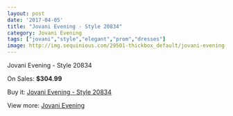 ```yaml
---
layout: post
date: '2017-04-05'
title: "Jovani Evening - Style 20834"
category: Jovani Evening
tags: ["jovani","style","elegant","prom","dresses"]
image: http://img.sequinious.com/29501-thickbox_default/jovani-evening-style-20834.jpg
---
```

Jovani Evening - Style 20834

On Sales: **$304.99**
<a href="https://www.sequinious.com/jovani-evening/10996-jovani-evening-style-20834.html"><amp-img layout="responsive" width="600" height="600" src="//img.sequinious.com/29501-thickbox_default/jovani-evening-style-20834.jpg" alt="Jovani Evening - Style 20834 0" /></a>
<a href="https://www.sequinious.com/jovani-evening/10996-jovani-evening-style-20834.html"><amp-img layout="responsive" width="600" height="600" src="//img.sequinious.com/29502-thickbox_default/jovani-evening-style-20834.jpg" alt="Jovani Evening - Style 20834 1" /></a>

Buy it: [Jovani Evening - Style 20834](https://www.sequinious.com/jovani-evening/10996-jovani-evening-style-20834.html "Jovani Evening - Style 20834")

View more: [Jovani Evening](https://www.sequinious.com/59-jovani-evening "Jovani Evening")